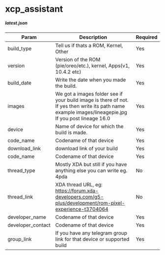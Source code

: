 # xcp_assistant



##### latest.json
| Param | Description | Required |
|--|--|--|
| build_type | Tell us if thats a ROM, Kernel, Other | Yes |
| version | Version of the ROM (pie/oreo/etc.), kernel, Apps(v1, 10.4.2 etc) | Yes |
| build_date | Write the date when you made the build. | Yes |
| images | We got a images folder see if your build image is there of not. If yes then write its path name example images/lineagepie.jpg If you post lineage 16.0 | Yes |
| device | Name of device for which the build is made. | Yes |
| code_name | Codename of that device | Yes |
| download_link | download link of your build | Yes |
| code_name | Codename of that device | Yes |
| thread_type | Mostly XDA but still if you have anything else you can write eg. 4pda | No  |
| thread_link | XDA thread URL, eg: https://forum.xda-developers.com/g5-plus/development/rom-pixel-experience-t3704064 | No |
| developer_name | Codename of that device | Yes |
| developer_contact | Codename of that device | Yes |
| group_link | If you have any telegram group link for that device or supported build | Yes |
